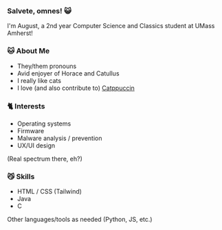 ### Salvete, omnes! 😺
I'm August, a 2nd year Computer Science and Classics student at UMass Amherst!
 

### 🐱 About Me 
- They/them pronouns
- Avid enjoyer of Horace and Catullus
- I really like cats
- I love (and also contribute to) [Catppuccin](https://github.com/catppuccin/)


### 🐈 Interests 
- Operating systems
- Firmware
- Malware analysis / prevention
- UX/UI design

(Real spectrum there, eh?)


### 😼 Skills 
- HTML / CSS (Tailwind)
- Java
- C

Other languages/tools as needed (Python, JS, etc.)
